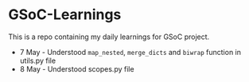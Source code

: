 # GSoC-Learnings

This is a repo containing my daily learnings for GSoC project.

- 7 May - Understood `map_nested`, `merge_dicts` and `biwrap` function in utils.py file
- 8 May - Understood scopes.py file
